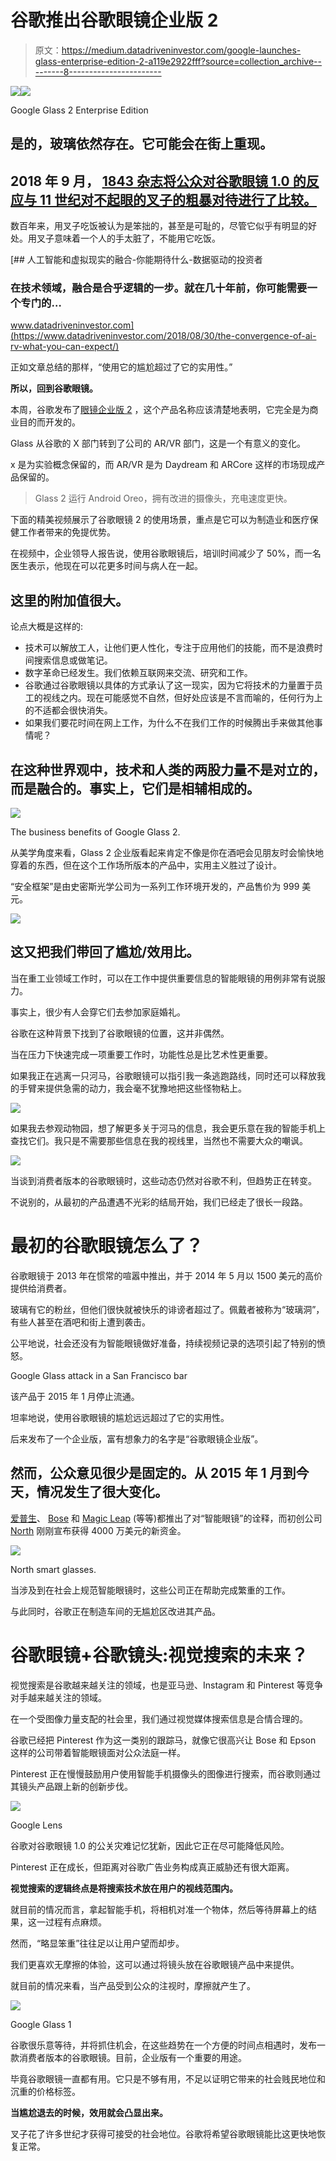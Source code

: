 # 谷歌推出谷歌眼镜企业版 2

> 原文：<https://medium.datadriveninvestor.com/google-launches-glass-enterprise-edition-2-a119e2922fff?source=collection_archive---------8----------------------->

[![](img/71acf57177eb9112a3531b4d5c34afc6.png)](http://www.track.datadriveninvestor.com/1B9E)![](img/d402451bb120dd4aff6a1036cd977cd2.png)

Google Glass 2 Enterprise Edition

## 是的，玻璃依然存在。它可能会在街上重现。

## 2018 年 9 月， [1843 杂志将公众对谷歌眼镜 1.0 的反应与 11 世纪对不起眼的叉子的粗暴对待进行了比较。](https://www.1843magazine.com/technology/rewind/waiter-theres-a-fork-in-my-soup)

数百年来，用叉子吃饭被认为是笨拙的，甚至是可耻的，尽管它似乎有明显的好处。用叉子意味着一个人的手太脏了，不能用它吃饭。

[](https://www.datadriveninvestor.com/2018/08/30/the-convergence-of-ai-rv-what-you-can-expect/) [## 人工智能和虚拟现实的融合-你能期待什么-数据驱动的投资者

### 在技术领域，融合是合乎逻辑的一步。就在几十年前，你可能需要一个专门的…

www.datadriveninvestor.com](https://www.datadriveninvestor.com/2018/08/30/the-convergence-of-ai-rv-what-you-can-expect/) 

正如文章总结的那样，“使用它的尴尬超过了它的实用性。”

**所以，回到谷歌眼镜。**

本周，谷歌发布了[眼镜企业版 2](https://www.google.com/glass/start/) ，这个产品名称应该清楚地表明，它完全是为商业目的而开发的。

Glass 从谷歌的 X 部门转到了公司的 AR/VR 部门，这是一个有意义的变化。

x 是为实验概念保留的，而 AR/VR 是为 Daydream 和 ARCore 这样的市场现成产品保留的。

> Glass 2 运行 Android Oreo，拥有改进的摄像头，充电速度更快。

下面的精美视频展示了谷歌眼镜 2 的使用场景，重点是它可以为制造业和医疗保健工作者带来的免提优势。

在视频中，企业领导人报告说，使用谷歌眼镜后，培训时间减少了 50%，而一名医生表示，他现在可以花更多时间与病人在一起。

## 这里的附加值很大。

论点大概是这样的:

*   技术可以解放工人，让他们更人性化，专注于应用他们的技能，而不是浪费时间搜索信息或做笔记。
*   数字革命已经发生。我们依赖互联网来交流、研究和工作。
*   谷歌通过谷歌眼镜以具体的方式承认了这一现实，因为它将技术的力量置于员工的视线之内。现在可能感觉不自然，但好处应该是不言而喻的，任何行为上的不适都会很快消失。
*   如果我们要花时间在网上工作，为什么不在我们工作的时候腾出手来做其他事情呢？

## 在这种世界观中，技术和人类的两股力量不是对立的，而是融合的。事实上，它们是相辅相成的。

![](img/848108ccbfe2ede6a828ed27f33bd641.png)

The business benefits of Google Glass 2.

从美学角度来看，Glass 2 企业版看起来肯定不像是你在酒吧会见朋友时会愉快地穿着的东西，但在这个工作场所版本的产品中，实用主义胜过了设计。

“安全框架”是由史密斯光学公司为一系列工作环境开发的，产品售价为 999 美元。

![](img/640d0ce25d8e859f12f31afba0200394.png)

## 这又把我们带回了尴尬/效用比。

当在重工业领域工作时，可以在工作中提供重要信息的智能眼镜的用例非常有说服力。

事实上，很少有人会穿它们去参加家庭婚礼。

谷歌在这种背景下找到了谷歌眼镜的位置，这并非偶然。

当在压力下快速完成一项重要工作时，功能性总是比艺术性更重要。

如果我正在逃离一只河马，谷歌眼镜可以指引我一条逃跑路线，同时还可以释放我的手臂来提供急需的动力，我会毫不犹豫地把这些怪物粘上。

![](img/a98b1fe6b37652361137a6179cb470ec.png)

如果我去参观动物园，想了解更多关于河马的信息，我会更乐意在我的智能手机上查找它们。我只是不需要那些信息在我的视线里，当然也不需要大众的嘲讽。

![](img/a2dd1f6d2987f3d40f328c66f8a627d2.png)

当谈到消费者版本的谷歌眼镜时，这些动态仍然对谷歌不利，但趋势正在转变。

不说别的，从最初的产品遭遇不光彩的结局开始，我们已经走了很长一段路。

# 最初的谷歌眼镜怎么了？

谷歌眼镜于 2013 年在惯常的喧嚣中推出，并于 2014 年 5 月以 1500 美元的高价提供给消费者。

玻璃有它的粉丝，但他们很快就被快乐的诽谤者超过了。佩戴者被称为“玻璃洞”，有些人甚至在酒吧和街上遭到袭击。

公平地说，社会还没有为智能眼镜做好准备，持续视频记录的选项引起了特别的愤怒。

Google Glass attack in a San Francisco bar

该产品于 2015 年 1 月停止流通。

坦率地说，使用谷歌眼镜的尴尬远远超过了它的实用性。

后来发布了一个企业版，富有想象力的名字是“谷歌眼镜企业版”。

## 然而，公众意见很少是固定的。从 2015 年 1 月到今天，情况发生了很大变化。

[爱普生](https://www.engadget.com/2019/05/08/epsons-500-smart-glasses-are-literally-powered-by-your-phone/)、 [Bose](https://www.esquireme.com/bose-frames-smart-glasses-now-available-in-the-uae) 和 [Magic Leap](https://www.magicleap.com/) (等等)都推出了对“智能眼镜”的诠释，而初创公司 [North](https://www.bynorth.com/) 刚刚宣布获得 4000 万美元的新资金。

![](img/affaaff4e3428758a441bc47dff39113.png)

North smart glasses.

当涉及到在社会上规范智能眼镜时，这些公司正在帮助完成繁重的工作。

与此同时，谷歌正在制造车间的无尴尬区改进其产品。

# 谷歌眼镜+谷歌镜头:视觉搜索的未来？

视觉搜索是谷歌越来越关注的领域，也是亚马逊、Instagram 和 Pinterest 等竞争对手越来越关注的领域。

在一个受图像力量支配的社会里，我们通过视觉媒体搜索信息是合情合理的。

谷歌已经把 Pinterest 作为这一类别的跟踪马，就像它很高兴让 Bose 和 Epson 这样的公司带着智能眼镜面对公众法庭一样。

Pinterest 正在慢慢鼓励用户使用智能手机摄像头的图像进行搜索，而谷歌则通过其镜头产品跟上新的创新步伐。

![](img/b7d8056c25aa07d4ca2d847f99c15189.png)

Google Lens

谷歌对谷歌眼镜 1.0 的公关灾难记忆犹新，因此它正在尽可能降低风险。

Pinterest 正在成长，但距离对谷歌广告业务构成真正威胁还有很大距离。

**视觉搜索的逻辑终点是将搜索技术放在用户的视线范围内。**

就目前的情况而言，拿起智能手机，将相机对准一个物体，然后等待屏幕上的结果，这一过程有点麻烦。

然而，“略显笨重”往往足以让用户望而却步。

我们更喜欢无摩擦的体验，这可以通过将镜头放在谷歌眼镜产品中来提供。

就目前的情况来看，当产品受到公众的注视时，摩擦就产生了。

![](img/f214e384723a1a2fa964cd5bb3c28ed1.png)

Google Glass 1

谷歌很乐意等待，并将抓住机会，在这些趋势在一个方便的时间点相遇时，发布一款消费者版本的谷歌眼镜。目前，企业版有一个重要的用途。

毕竟谷歌眼镜一直都有用。它只是不够有用，不足以证明它带来的社会贱民地位和沉重的价格标签。

**当尴尬退去的时候，效用就会凸显出来。**

叉子花了许多世纪才获得可接受的社会地位。谷歌将希望谷歌眼镜能比这更快地恢复正常。